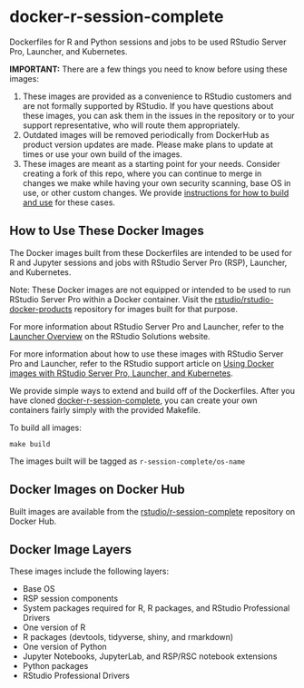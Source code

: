 # docker-r-session-complete

Dockerfiles for R and Python sessions and jobs to be used RStudio Server Pro,
Launcher, and Kubernetes.

**IMPORTANT:** There are a few things you need to know before using these images:
1. These images are provided as a convenience to RStudio customers and are not formally supported by RStudio. If you have questions about these images, you can ask them in the issues in the repository or to your support representative, who will route them appropriately.
1. Outdated images will be removed periodically from DockerHub as product version updates are made.  Please make plans to update at times or use your own build of the images.
1. These images are meant as a starting point for your needs. Consider creating a fork of this repo, where you can continue to merge in changes we make while having your own security scanning, base OS in use, or other custom changes.  We provide [instructions for how to build and use](https://github.com/rstudio/docker-r-session-complete#how-to-use-these-docker-images) for these cases.

## How to Use These Docker Images

The Docker images built from these Dockerfiles are intended to be used for R and
Jupyter sessions and jobs with RStudio Server Pro (RSP), Launcher, and
Kubernetes.

Note: These Docker images are not equipped or intended to be used to run RStudio
Server Pro within a Docker container. Visit the
[rstudio/rstudio-docker-products](https://github.com/rstudio/rstudio-docker-products)
repository for images built for that purpose.

For more information about RStudio Server Pro and Launcher, refer to the
[Launcher Overview](https://solutions.rstudio.com/launcher/overview/) on the
RStudio Solutions website.

For more information about how to use these images with RStudio Server Pro and
Launcher, refer to the RStudio support article on [Using Docker images with
RStudio Server Pro, Launcher, and
Kubernetes](https://support.rstudio.com/hc/en-us/articles/360019253393-Using-Docker-images-with-RStudio-Server-Pro-Launcher-and-Kubernetes).

We provide simple ways to extend and build off of the Dockerfiles. After you have cloned [docker-r-session-complete](https://github.com/rstudio/docker-r-session-complete), you can create your own containers fairly simply with the provided Makefile.

To build all images:
```
make build
```

The images built will be tagged as `r-session-complete/os-name`

## Docker Images on Docker Hub

Built images are available from the
[rstudio/r-session-complete](https://hub.docker.com/r/rstudio/r-session-complete)
repository on Docker Hub.

## Docker Image Layers

These images include the following layers:

* Base OS
* RSP session components
* System packages required for R, R packages, and RStudio Professional Drivers
* One version of R
* R packages (devtools, tidyverse, shiny, and rmarkdown)
* One version of Python
* Jupyter Notebooks, JupyterLab, and RSP/RSC notebook extensions
* Python packages
* RStudio Professional Drivers


